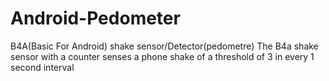 # Android-Pedometer
B4A(Basic  For Android) shake sensor/Detector(pedometre)
The B4a shake sensor with a counter senses a phone shake of a threshold of 3 in every 1 second interval
